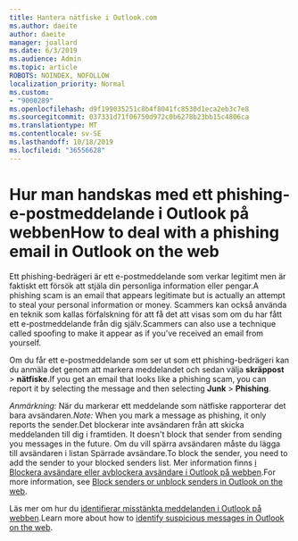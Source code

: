 ```yaml
---
title: Hantera nätfiske i Outlook.com
ms.author: daeite
author: daeite
manager: joallard
ms.date: 6/3/2019
ms.audience: Admin
ms.topic: article
ROBOTS: NOINDEX, NOFOLLOW
localization_priority: Normal
ms.custom:
- "9000289"
ms.openlocfilehash: d9f199035251c8b4f8041fc8530d1eca2eb3c7e8
ms.sourcegitcommit: 037331d71f06750d972c0b6278b23bb15c4806ca
ms.translationtype: MT
ms.contentlocale: sv-SE
ms.lasthandoff: 10/18/2019
ms.locfileid: "36556628"
---
```

# <a name="how-to-deal-with-a-phishing-email-in-outlook-on-the-web"></a><span data-ttu-id="d44fc-102">Hur man handskas med ett phishing-e-postmeddelande i Outlook på webben</span><span class="sxs-lookup"><span data-stu-id="d44fc-102">How to deal with a phishing email in Outlook on the web</span></span>

<span data-ttu-id="d44fc-103">Ett phishing-bedrägeri är ett e-postmeddelande som verkar legitimt men är faktiskt ett försök att stjäla din personliga information eller pengar.</span><span class="sxs-lookup"><span data-stu-id="d44fc-103">A phishing scam is an email that appears legitimate but is actually an attempt to steal your personal information or money.</span></span> <span data-ttu-id="d44fc-104">Scammers kan också använda en teknik som kallas förfalskning för att få det att visas som om du har fått ett e-postmeddelande från dig själv.</span><span class="sxs-lookup"><span data-stu-id="d44fc-104">Scammers can also use a technique called spoofing to make it appear as if you've received an email from yourself.</span></span>

<span data-ttu-id="d44fc-105">Om du får ett e-postmeddelande som ser ut som ett phishing-bedrägeri kan du anmäla det genom att markera meddelandet och sedan välja **skräppost** > **nätfiske**.</span><span class="sxs-lookup"><span data-stu-id="d44fc-105">If you get an email that looks like a phishing scam, you can report it by selecting the message and then selecting **Junk** > **Phishing**.</span></span>

<span data-ttu-id="d44fc-106">*Anmärkning:* När du markerar ett meddelande som nätfiske rapporterar det bara avsändaren.</span><span class="sxs-lookup"><span data-stu-id="d44fc-106">*Note:* When you mark a message as phishing, it only reports the sender.</span></span><span data-ttu-id="d44fc-107">Det blockerar inte avsändaren från att skicka meddelanden till dig i framtiden.</span><span class="sxs-lookup"><span data-stu-id="d44fc-107"> It doesn't block that sender from sending you messages in the future.</span></span> <span data-ttu-id="d44fc-108">Om du vill spärra avsändaren måste du lägga till avsändaren i listan Spärrade avsändare.</span><span class="sxs-lookup"><span data-stu-id="d44fc-108">To block the sender, you need to add the sender to your blocked senders list.</span></span> <span data-ttu-id="d44fc-109">Mer information finns [i Blockera avsändare eller avblockera avsändare i Outlook på webben](https://support.office.com/article/9bf812d4-6995-4d19-901a-76d6e26939b0).</span><span class="sxs-lookup"><span data-stu-id="d44fc-109">For more information, see [Block senders or unblock senders in Outlook on the web](https://support.office.com/article/9bf812d4-6995-4d19-901a-76d6e26939b0).</span></span>

<span data-ttu-id="d44fc-110">Läs mer om hur du [identifierar misstänkta meddelanden i Outlook på webben](https://support.office.com/article/3d44102b-6ce3-4f7c-a359-b623bec82206).</span><span class="sxs-lookup"><span data-stu-id="d44fc-110">Learn more about how to [identify suspicious messages in Outlook on the web](https://support.office.com/article/3d44102b-6ce3-4f7c-a359-b623bec82206).</span></span>